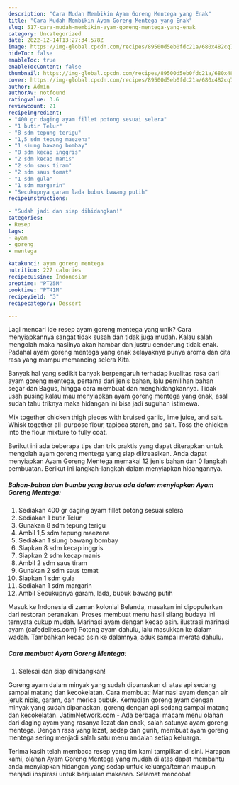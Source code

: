```yaml
---
description: "Cara Mudah Membikin Ayam Goreng Mentega yang Enak"
title: "Cara Mudah Membikin Ayam Goreng Mentega yang Enak"
slug: 517-cara-mudah-membikin-ayam-goreng-mentega-yang-enak
category: Uncategorized
date: 2022-12-14T13:27:34.578Z
image: https://img-global.cpcdn.com/recipes/89500d5eb0fdc21a/680x482cq70/ayam-goreng-mentega-foto-resep-utama.jpg
hideToc: false
enableToc: true
enableTocContent: false
thumbnail: https://img-global.cpcdn.com/recipes/89500d5eb0fdc21a/680x482cq70/ayam-goreng-mentega-foto-resep-utama.jpg
cover: https://img-global.cpcdn.com/recipes/89500d5eb0fdc21a/680x482cq70/ayam-goreng-mentega-foto-resep-utama.jpg
author: Admin
authorAv: notfound
ratingvalue: 3.6
reviewcount: 21
recipeingredient:
- "400 gr daging ayam fillet potong sesuai selera"
- "1 butir Telur"
- "8 sdm tepung terigu"
- "1,5 sdm tepung maezena"
- "1 siung bawang bombay"
- "8 sdm kecap inggris"
- "2 sdm kecap manis"
- "2 sdm saus tiram"
- "2 sdm saus tomat"
- "1 sdm gula"
- "1 sdm margarin"
- "Secukupnya garam lada bubuk bawang putih"
recipeinstructions:

- "Sudah jadi dan siap dihidangkan!"
categories:
- Resep
tags:
- ayam
- goreng
- mentega

katakunci: ayam goreng mentega 
nutrition: 227 calories
recipecuisine: Indonesian
preptime: "PT25M"
cooktime: "PT41M"
recipeyield: "3"
recipecategory: Dessert

---
```





Lagi mencari ide resep ayam goreng mentega yang unik? Cara menyiapkannya sangat tidak susah dan tidak juga mudah. Kalau salah mengolah maka hasilnya akan hambar dan justru cenderung tidak enak. Padahal ayam goreng mentega yang enak selayaknya punya aroma dan cita rasa yang mampu memancing selera Kita.





Banyak hal yang sedikit banyak berpengaruh terhadap kualitas rasa dari ayam goreng mentega, pertama dari jenis bahan, lalu pemilihan bahan segar dan Bagus, hingga cara membuat dan menghidangkannya. Tidak usah pusing kalau mau menyiapkan ayam goreng mentega yang enak,      asal sudah tahu triknya maka hidangan ini bisa jadi suguhan istimewa.














Mix together chicken thigh pieces with bruised garlic, lime juice, and salt. Whisk together all-purpose flour, tapioca starch, and salt. Toss the chicken into the flour mixture to fully coat.






Berikut ini ada beberapa tips dan trik praktis yang dapat diterapkan untuk mengolah ayam goreng mentega yang siap dikreasikan. Anda dapat menyiapkan Ayam Goreng Mentega memakai 12 jenis bahan dan 0 langkah pembuatan. Berikut ini langkah-langkah dalam menyiapkan hidangannya.

<!--inarticleads1-->

##### Bahan-bahan dan bumbu yang harus ada dalam menyiapkan Ayam Goreng Mentega:

1. Sediakan 400 gr daging ayam fillet potong sesuai selera
1. Sediakan 1 butir Telur
1. Gunakan 8 sdm tepung terigu
1. Ambil 1,5 sdm tepung maezena
1. Sediakan 1 siung bawang bombay
1. Siapkan 8 sdm kecap inggris
1. Siapkan 2 sdm kecap manis
1. Ambil 2 sdm saus tiram
1. Gunakan 2 sdm saus tomat
1. Siapkan 1 sdm gula
1. Sediakan 1 sdm margarin
1. Ambil Secukupnya garam, lada, bubuk bawang putih


Masuk ke Indonesia di zaman kolonial Belanda, masakan ini dipopulerkan dari restoran peranakan. Proses membuat menu hasil silang budaya ini ternyata cukup mudah. Marinasi ayam dengan kecap asin. ilustrasi marinasi ayam (cafedelites.com) Potong ayam dahulu, lalu masukkan ke dalam wadah. Tambahkan kecap asin ke dalamnya, aduk sampai merata dahulu. 

<!--inarticleads2-->

##### Cara membuat Ayam Goreng Mentega:


1. Selesai dan siap dihidangkan!

Goreng ayam dalam minyak yang sudah dipanaskan di atas api sedang sampai matang dan kecokelatan. Cara membuat: Marinasi ayam dengan air jeruk nipis, garam, dan merica bubuk. Kemudian goreng ayam dengan minyak yang sudah dipanaskan, goreng dengan api sedang sampai matang dan kecokelatan. JatimNetwork.com - Ada berbagai macam menu olahan dari daging ayam yang rasanya lezat dan enak, salah satunya ayam goreng mentega. Dengan rasa yang lezat, sedap dan gurih, membuat ayam goreng mentega sering menjadi salah satu menu andalan setiap keluarga. 

Terima kasih telah membaca resep yang tim kami tampilkan di sini. Harapan kami, olahan Ayam Goreng Mentega yang mudah di atas dapat membantu anda menyiapkan hidangan yang sedap untuk keluarga/teman maupun menjadi inspirasi untuk berjualan makanan. Selamat mencoba!
